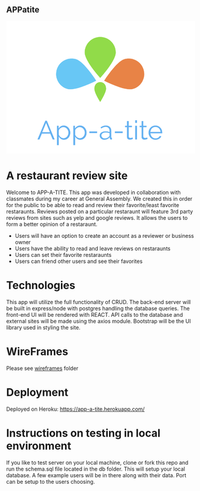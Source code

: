## APPatite

![Alt text](wireframes/Appatite.png?raw=true "Title")

# A restaurant review site

Welcome to APP-A-TITE.  This app was developed in collaboration with classmates during my career at General Assembly.  We created this in order for the public to be able to read and review their favorite/least favorite restaraunts.  Reviews posted on a particular restaraunt will feature 3rd party reviews from sites such as yelp and google reviews.  It allows the users to form a better opinion of a restaraunt.

  * Users will have an option to create an account as a reviewer or business owner
  * Users have the ability to read and leave reviews on restaraunts
  * Users can set their favorite restaraunts
  * Users can friend other users and see their favorites

# Technologies

This app will utilize the full functionality of CRUD.  The back-end server will be built in express/node with postgres handling the database queries.  The front-end UI will be rendered with REACT.  API calls to the database and external sites will be made using the axios module. Bootstrap will be the UI library used in styling the site.

# WireFrames

Please see [wireframes](./wireframes) folder

# Deployment
Deployed on Heroku: https://app-a-tite.herokuapp.com/

# Instructions on testing in local environment

If you like to test server on your local machine, clone or fork this repo and run the schema.sql file located in the db folder. This will setup your local database. A few example users will be in there along with their data. Port can be setup to the users choosing.
